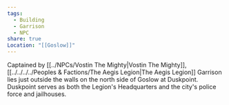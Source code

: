 ```yaml
---
tags:
  - Building
  - Garrison
  - NPC
share: true
Location: "[[Goslow]]"
---
```


Captained by [[../NPCs/Vostin The Mighty|Vostin The Mighty]], [[../../../../Peoples & Factions/The Aegis Legion|The Aegis Legion]] Garrison lies just outside the walls on the north side of Goslow at Duskpoint. Duskpoint serves as both the Legion's Headquarters and the city's police force and jailhouses.